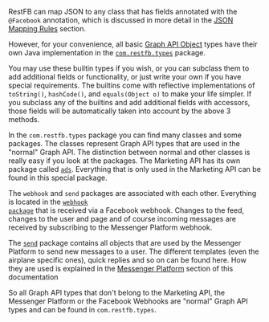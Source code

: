 RestFB can map JSON to any class that has fields annotated with the `@Facebook` annotation, which is discussed in more detail in the <a href="#json-mapping-rules">JSON Mapping Rules</a> section.

However, for your convenience, all basic <a target="_blank" href="http://developers.facebook.com/docs/reference/api/">Graph API Object</a> types have their own Java implementation in the <code><a target="_blank" href="/javadoc/com/restfb/types/package-summary.html">com.restfb.types</a></code> package.

You may use these builtin types if you wish, or you can subclass them to add additional fields or functionality, or just write your own if you have special requirements.  The builtins come with reflective implementations of `toString()`, `hashCode()`, and `equals(Object o)` to make your life simpler.  If you subclass any of the builtins and add additional fields with accessors, those fields will be automatically taken into account by the above 3 methods.

In the <code>com.restfb.types</code> package you can find many classes and some packages. The classes represent Graph API types that are used in the "normal" Graph API. The distinction between normal and other classes is really easy if you look at the packages. The Marketing API has its own package called <code><a target="_blank" href="/javadoc/com/restfb/types/ads/package-summary.html">ads</a></code>. Everything that is only used in the Marketing API can be found in this special package. 

The `webhook` and `send` packages are associated with each other. Everything is located in the <code><a target="_blank" href="/javadoc/com/restfb/types/webhook/package-summary.html">webhook package</a></code> that is received via a Facebook webhook. Changes to the feed, changes to the user and page and of course incoming messages are received by subscribing to the Messenger Platform webhook.

The <code><a target="_blank" href="/javadoc/com/restfb/types/send/package-summary.html">send</a></code> package contains all objects that are used by the Messenger Platform to send new messages to a user. The different templates (even the airplane specific ones), quick replies and so on can be found here. How they are used is explained in the <a href="#messenger-overview">Messenger Platform</a> section of this documentation

So all Graph API types that don't belong to the Marketing API, the Messenger Platform or the Facebook Webhooks are "normal" Graph API types and can be found in <code>com.restfb.types</code>.